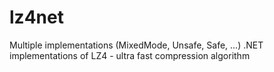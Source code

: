 # lz4net
Multiple implementations (MixedMode, Unsafe, Safe, ...) .NET implementations of LZ4 - ultra fast compression algorithm
